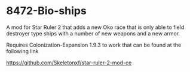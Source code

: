 # 8472-Bio-ships


A mod for Star Ruler 2 that adds a new Oko race that is only able to field destroyer type ships with a number of new weapons and a new armor. 

Requires Colonization-Expansion 1.9.3 to work that can be found at the following link

 https://github.com/Skeletonxf/star-ruler-2-mod-ce
